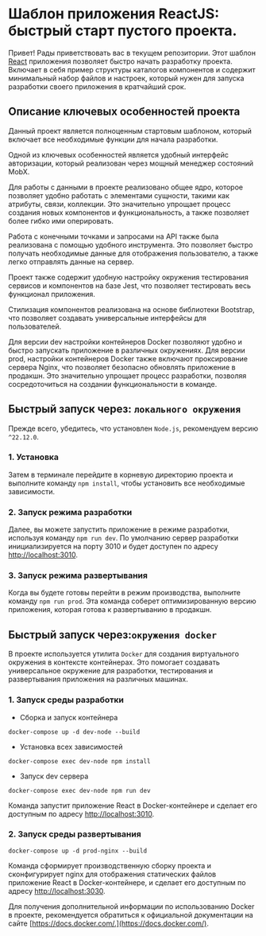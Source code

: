 # Шаблон приложения ReactJS: быстрый старт пустого проекта.

Привет! Рады приветствовать вас в текущем репозитории.
Этот шаблон [React](https://react.dev/) приложения позволяет быстро начать разработку проекта.
Включает в себя пример структуры каталогов компонентов и содержит минимальный набор файлов и настроек, который нужен для запуска разработки своего приложения в кратчайший срок.

## Описание ключевых особенностей проекта

Данный проект является полноценным стартовым шаблоном, который включает все необходимые функции для начала разработки.

Одной из ключевых особенностей является удобный интерфейс авторизации, который реализован через мощный менеджер состояний MobX.

Для работы с данными в проекте реализовано общее ядро, которое позволяет удобно работать с элементами сущности, такими как атрибуты,
связи, коллекции. Это значительно упрощает процесс создания новых компонентов и функциональность, а также позволяет более гибко ими оперировать.

Работа с конечными точками и запросами на API также была реализована с помощью удобного инструмента.
Это позволяет быстро получать необходимые данные для отображения пользователю, а также легко отправлять данные на сервер.

Проект также содержит удобную настройку окружения тестирования сервисов и компонентов на базе Jest,
что позволяет тестировать весь функционал приложения.

Стилизация компонентов реализована на основе библиотеки Bootstrap, что позволяет создавать универсальные интерфейсы для пользователей.

Для версии dev настройки контейнеров Docker позволяют удобно и быстро запускать приложение в различных окружениях.
Для версии prod, настройки контейнеров Docker также включают проксирование сервера Nginx, что позволяет безопасно обновлять приложение в продакшн.
Это значительно упрощает процесс разработки, позволяя сосредоточиться на создании функциональности в команде.

## Быстрый запуск через: `локального окружения`
Прежде всего, убедитесь, что установлен `Node.js`, рекомендуем версию `^22.12.0`.

### 1. Установка
Затем в терминале перейдите в корневую директорию проекта и выполните команду `npm install`, чтобы установить все необходимые зависимости.

### 2. Запуск режима разработки
Далее, вы можете запустить приложение в режиме разработки, используя команду `npm run dev`.
По умолчанию сервер разработки инициализируется на порту 3010 и будет доступен по адресу [http://localhost:3010](http://localhost:3010).

### 3. Запуск режима развертывания
Когда вы будете готовы перейти в режим производства, выполните команду `npm run prod`.
Эта команда соберет оптимизированную версию приложения, которая готова к развертыванию в продакшн.

## Быстрый запуск через:`окружения docker`

В проекте используется утилита `Docker` для создания виртуального окружения в контексте контейнерах.
Это помогает создавать универсальное окружение для разработки, тестирования и развертывания приложения на различных машинах.

### 1. Запуск среды разработки
- Сборка и запуск контейнера

```shell
docker-compose up -d dev-node --build
```

- Установка всех зависимостей

```shell
docker-compose exec dev-node npm install
```

- Запуск dev сервера

```shell
docker-compose exec dev-node npm run dev
```

Команда запустит приложение React в Docker-контейнере и сделает его доступным по адресу [http://localhost:3010](http://localhost:3010).

### 2. Запуск среды развертывания
```shell
docker-compose up -d prod-nginx --build
```
Команда сформирует производственную сборку проекта и сконфигурирует nginx для отображения статических файлов приложение React
в Docker-контейнере, и сделает его доступным по адресу [http://localhost:3030](http://localhost:3030).

Для получения дополнительной информации по использованию Docker в проекте,
рекомендуется обратиться к официальной документации на сайте [https://docs.docker.com/.](https://docs.docker.com/).